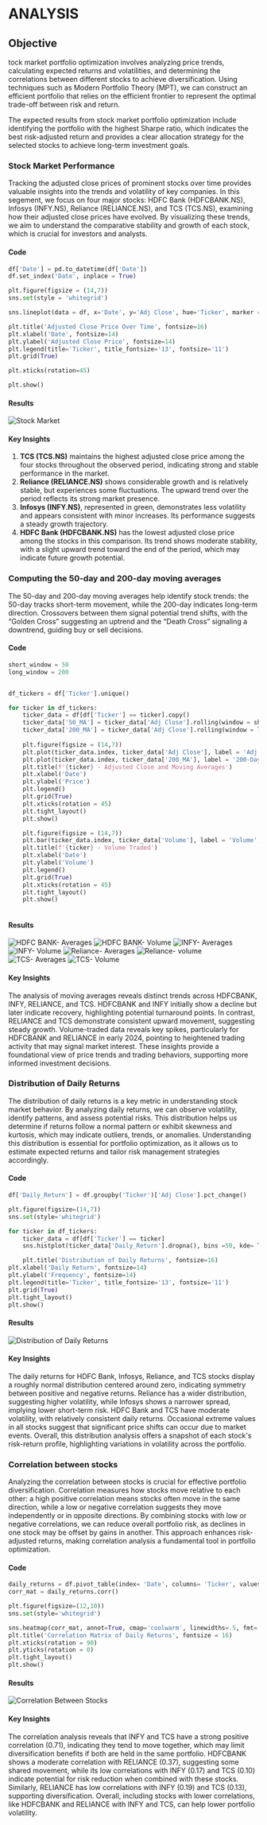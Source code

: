 # ANALYSIS
## Objective
tock market portfolio optimization involves analyzing price trends, calculating expected returns and volatilities, and determining the correlations between different stocks to achieve diversification. Using techniques such as Modern Portfolio Theory (MPT), we can construct an efficient portfolio that relies on the efficient frontier to represent the optimal trade-off between risk and return.

The expected results from stock market portfolio optimization include identifying the portfolio with the highest Sharpe ratio, which indicates the best risk-adjusted return and provides a clear allocation strategy for the selected stocks to achieve long-term investment goals.

### Stock Market Performance

Tracking the adjusted close prices of prominent stocks over time provides valuable insights into the trends and volatility of key companies. In this segement, we focus on four major stocks: HDFC Bank (HDFCBANK.NS), Infosys (INFY.NS), Reliance (RELIANCE.NS), and TCS (TCS.NS), examining how their adjusted close prices have evolved. By visualizing these trends, we aim to understand the comparative stability and growth of each stock, which is crucial for investors and analysts.

#### Code
```python
df['Date'] = pd.to_datetime(df['Date'])
df.set_index('Date', inplace = True)

plt.figure(figsize = (14,7))
sns.set(style = 'whitegrid')

sns.lineplot(data = df, x='Date', y='Adj Close', hue='Ticker', marker = 'o')

plt.title('Adjusted Close Price Over Time', fontsize=16)
plt.xlabel('Date', fontsize=14)
plt.ylabel('Adjusted Close Price', fontsize=14)
plt.legend(title='Ticker', title_fontsize='13', fontsize='11')
plt.grid(True)

plt.xticks(rotation=45)

plt.show()
```
#### Results

![Stock Market](Images/Stock_Market.png)

#### Key Insights

1) **TCS (TCS.NS)** maintains the highest adjusted close price among the four stocks throughout the observed period, indicating strong and stable performance in the market.
2) **Reliance (RELIANCE.NS)** shows considerable growth and is relatively stable, but experiences some fluctuations. The upward trend over the period reflects its strong market presence.
3) **Infosys (INFY.NS)**, represented in green, demonstrates less volatility and appears consistent with minor increases. Its performance suggests a steady growth trajectory.
4) **HDFC Bank (HDFCBANK.NS)** has the lowest adjusted close price among the stocks in this comparison. Its trend shows moderate stability, with a slight upward trend toward the end of the period, which may indicate future growth potential.

### Computing the 50-day and 200-day moving averages

The 50-day and 200-day moving averages help identify stock trends: the 50-day tracks short-term movement, while the 200-day indicates long-term direction. Crossovers between them signal potential trend shifts, with the “Golden Cross” suggesting an uptrend and the “Death Cross” signaling a downtrend, guiding buy or sell decisions.

#### Code

``` python
short_window = 50
long_window = 200


df_tickers = df['Ticker'].unique()

for ticker in df_tickers:
    ticker_data = df[df['Ticker'] == ticker].copy()
    ticker_data['50_MA'] = ticker_data['Adj Close'].rolling(window = short_window).mean()
    ticker_data['200_MA'] = ticker_data['Adj Close'].rolling(window = long_window).mean()
    
    plt.figure(figsize = (14,7))
    plt.plot(ticker_data.index, ticker_data['Adj Close'], label = 'Adj Close')
    plt.plot(ticker_data.index, ticker_data['200_MA'], label = '200-Day-MA')
    plt.title(f'{ticker} - Adjusted Close and Moving Averages')
    plt.xlabel('Date')
    plt.ylabel('Price')
    plt.legend()
    plt.grid(True)
    plt.xticks(rotation = 45)
    plt.tight_layout()
    plt.show()

    plt.figure(figsize = (14,7))
    plt.bar(ticker_data.index, ticker_data['Volume'], label = 'Volume', color = 'orange')
    plt.title(f'{ticker} - Volume Traded')
    plt.xlabel('Date')
    plt.ylabel('Volume')
    plt.legend()
    plt.grid(True)
    plt.xticks(rotation = 45)
    plt.tight_layout()
    plt.show()
    
```

#### Results

![HDFC BANK- Averages](Images/graphs1.png)
![HDFC BANK- Volume](Images/graphs2.png)
![INFY- Averages](Images/graphs3.png)
![INFY- Volume](Images/graphs4.png)
![Reliance- Averages](Images/graphs5.png)
![Reliance- volume](Images/graphs6.png)
![TCS- Averages](Images/graphs7.png)
![TCS- Volume](Images/graphs8.png)

#### Key Insights

The analysis of moving averages reveals distinct trends across HDFCBANK, INFY, RELIANCE, and TCS. HDFCBANK and INFY initially show a decline but later indicate recovery, highlighting potential turnaround points. In contrast, RELIANCE and TCS demonstrate consistent upward movement, suggesting steady growth. Volume-traded data reveals key spikes, particularly for HDFCBANK and RELIANCE in early 2024, pointing to heightened trading activity that may signal market interest. These insights provide a foundational view of price trends and trading behaviors, supporting more informed investment decisions.

### Distribution of Daily Returns

The distribution of daily returns is a key metric in understanding stock market behavior. By analyzing daily returns, we can observe volatility, identify patterns, and assess potential risks. This distribution helps us determine if returns follow a normal pattern or exhibit skewness and kurtosis, which may indicate outliers, trends, or anomalies. Understanding this distribution is essential for portfolio optimization, as it allows us to estimate expected returns and tailor risk management strategies accordingly.

#### Code

``` python
df['Daily_Return'] = df.groupby('Ticker')['Adj Close'].pct_change()

plt.figure(figsize=(14,7))
sns.set(style='whitegrid')

for ticker in df_tickers:
    ticker_data = df[df['Ticker'] == ticker]
    sns.histplot(ticker_data['Daily_Return'].dropna(), bins =50, kde= True, label = ticker, alpha =0.5)

    plt.title('Distribution of Daily Returns', fontsize=16)
plt.xlabel('Daily Return', fontsize=14)
plt.ylabel('Frequency', fontsize=14)
plt.legend(title='Ticker', title_fontsize='13', fontsize='11')
plt.grid(True)
plt.tight_layout()
plt.show()
```

#### Results

![Distribution of Daily Returns](Images/Distribution_of_Daily_returns.png)

#### Key Insights

The daily returns for HDFC Bank, Infosys, Reliance, and TCS stocks display a roughly normal distribution centered around zero, indicating symmetry between positive and negative returns. Reliance has a wider distribution, suggesting higher volatility, while Infosys shows a narrower spread, implying lower short-term risk. HDFC Bank and TCS have moderate volatility, with relatively consistent daily returns. Occasional extreme values in all stocks suggest that significant price shifts can occur due to market events. Overall, this distribution analysis offers a snapshot of each stock's risk-return profile, highlighting variations in volatility across the portfolio.

### Correlation between stocks

Analyzing the correlation between stocks is crucial for effective portfolio diversification. Correlation measures how stocks move relative to each other: a high positive correlation means stocks often move in the same direction, while a low or negative correlation suggests they move independently or in opposite directions. By combining stocks with low or negative correlations, we can reduce overall portfolio risk, as declines in one stock may be offset by gains in another. This approach enhances risk-adjusted returns, making correlation analysis a fundamental tool in portfolio optimization.

#### Code

``` python
daily_returns = df.pivot_table(index= 'Date', columns= 'Ticker', values = 'Daily Return')
corr_mat = daily_returns.corr()

plt.figure(figsize=(12,10))
sns.set(style='whitegrid')

sns.heatmap(corr_mat, annot=True, cmap='coolwarm', linewidths=.5, fmt='.2f', annot_kws={"size": 10})
plt.title('Correlation Matrix of Daily Returns', fontsize = 16)
plt.xticks(rotation = 90)
plt.yticks(rotation = 0)
plt.tight_layout()
plt.show()
```

#### Results
![Correlation Between Stocks](Images/Correlation.png)

#### Key Insights 

The correlation analysis reveals that INFY and TCS have a strong positive correlation (0.71), indicating they tend to move together, which may limit diversification benefits if both are held in the same portfolio. HDFCBANK shows a moderate correlation with RELIANCE (0.37), suggesting some shared movement, while its low correlations with INFY (0.17) and TCS (0.10) indicate potential for risk reduction when combined with these stocks. Similarly, RELIANCE has low correlations with INFY (0.19) and TCS (0.13), supporting diversification. Overall, including stocks with lower correlations, like HDFCBANK and RELIANCE with INFY and TCS, can help lower portfolio volatility.

